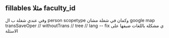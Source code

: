 fillables مثلا faculty_id
---------------------------
وفي عندي شغلة ب ال person
scopetype
وكمان في شغلة مشان google map
transSaveOper // withoutTrans // tree // lang -- fix
ي مشكلة باللغات ضيفها على الاسئلة